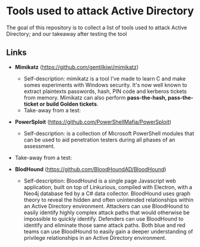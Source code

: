 # Tools used to attack Active Directory
The goal of this repository is to collect a list of tools used to attack Active Directory; and our takeaway after testing the tool

## Links
- **Mimikatz** (https://github.com/gentilkiwi/mimikatz)
  - Self-description: mimikatz is a tool I've made to learn C and make somes experiments with Windows security. It's now well known to extract plaintexts passwords, hash, PIN code and kerberos tickets from memory. Mimikatz can also perform **pass-the-hash, pass-the-ticket or build Golden tickets**.
  - Take-away from a test:

- **PowerSploit** (https://github.com/PowerShellMafia/PowerSploit)
  - Self-description: is a collection of Microsoft PowerShell modules that can be used to aid penetration testers during all phases of an assessment.
 - Take-away from a test:
 
- **BlodHound** (https://github.com/BloodHoundAD/BloodHound)
  - Self-description: BloodHound is a single page Javascript web application, built on top of Linkurious, compiled with Electron, with a Neo4j database fed by a C# data collector. BloodHound uses graph theory to reveal the hidden and often unintended relationships within an Active Directory environment. Attackers can use BloodHound to easily identify highly complex attack paths that would otherwise be impossible to quickly identify. Defenders can use BloodHound to identify and eliminate those same attack paths. Both blue and red teams can use BloodHound to easily gain a deeper understanding of privilege relationships in an Active Directory environment.
